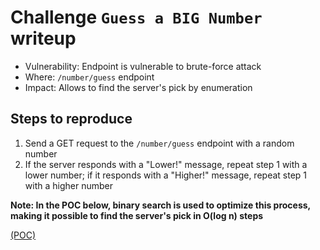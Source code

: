 # Challenge `Guess a BIG Number` writeup

- Vulnerability: Endpoint is vulnerable to brute-force attack
- Where: `/number/guess` endpoint
- Impact: Allows to find the server's pick by enumeration

## Steps to reproduce

1. Send a GET request to the `/number/guess` endpoint with a random number
2. If the server responds with a "Lower!" message, repeat step 1 with a lower number; if it responds with a "Higher!" message, repeat step 1 with a higher number

__Note: In the POC below, binary search is used to optimize this process, making it possible to find the server's pick in O(log n) steps__

[(POC)](pocs/guess_a_big_number_poc.py)
